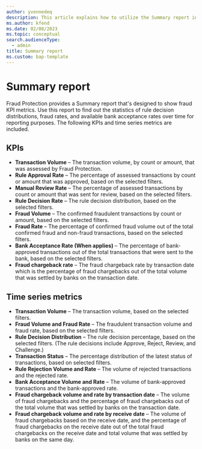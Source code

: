```yaml
---
author: yvonnedeq
description: This article explains how to utilize the Summary report in Microsoft Dynamics 365 Fraud Protection.
ms.author: kfend
ms.date: 02/08/2023
ms.topic: conceptual
search.audienceType:
  - admin
title: Summary report
ms.custom: bap-template
---
```


# Summary report

Fraud Protection provides a Summary report that's designed to show fraud KPI metrics. Use this report to find out the statistics of rule decision distributions, fraud rates, and available bank acceptance rates over time for reporting purposes. The following KPIs and time series metrics are included.

## KPIs
- **Transaction Volume** – The transaction volume, by count or amount, that was assessed by Fraud Protection.
- **Rule Approval Rate** – The percentage of assessed transactions by count or amount that was approved, based on the selected filters.
- **Manual Review Rate** – The percentage of assessed transactions by count or amount that was sent for review, based on the selected filters.
- **Rule Decision Rate** – The rule decision distribution, based on the selected filters.
- **Fraud Volume** – The confirmed fraudulent transactions by count or amount, based on the selected filters.
- **Fraud Rate** – The percentage of confirmed fraud volume out of the total confirmed fraud and non-fraud transactions, based on the selected filters.
- **Bank Acceptance Rate (When applies)** – The percentage of bank-approved transactions out of the total transactions that were sent to the bank, based on the selected filters.
- **Fraud chargeback rate** – The fraud chargeback rate by transaction date which is the percentage of fraud chargebacks out of the total volume that was settled by banks on the transaction date.

## Time series metrics
- **Transaction Volume** – The transaction volume, based on the selected filters.
- **Fraud Volume and Fraud Rate** – The fraudulent transaction volume and fraud rate, based on the selected filters.
- **Rule Decision Distribution** – The rule decision percentage, based on the selected filters. (The rule decisions include Approve, Reject, Review, and Challenge.)
- **Transaction Status** – The percentage distribution of the latest status of transactions, based on selected filters.
- **Rule Rejection Volume and Rate** – The volume of rejected transactions and the rejected rate.
- **Bank Acceptance Volume and Rate** – The volume of bank-approved transactions and the bank-approved rate.
- **Fraud chargeback volume and rate by transaction date** – The volume of fraud chargebacks and the percentage of fraud chargebacks out of the total volume that was settled by banks on the transaction date.
- **Fraud chargeback volume and rate by receive date** – The volume of fraud chargebacks based on the receive date, and the percentage of fraud chargebacks on the receive date out of the total fraud chargebacks on the receive date and total volume that was settled by banks on the same day.
